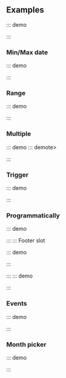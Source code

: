 ## Examples

::: demo
<template>
    <section>
        <o-field grouped group-multiline>
            <o-field>
                <o-select v-model="locale" placeholder="Locale">
                    <option :value="undefined"></option>
                    <option value="de-DE">de-DE</option>
                    <option value="en-CA">en-CA</option>
                    <option value="en-GB">en-GB</option>
                    <option value="en-US">en-US</option>
                    <option value="es-ES">es-ES</option>
                    <option value="es-MX">es-MX</option>
                    <option value="fr-CA">fr-CA</option>
                    <option value="fr-FR">fr-FR</option>
                    <option value="it-IT">it-IT</option>
                    <option value="ja-JP">ja-JP</option>
                    <option value="pt-BR">pt-BR</option>
                    <option value="ru-RU">ru-RU</option>
                </o-select>
            </o-field>
            <o-field>
               <o-switch v-model="showWeekNumber">Show week number</o-switch>
            </o-field>
        </o-field>
        <o-field label="Select a date">
            <o-datepicker
                v-model="selected"
                :show-week-number="showWeekNumber"
                :locale="locale"
                placeholder="Click to select..."
                icon="calendar"
                trap-focus>
            </o-datepicker>
        </o-field>
    </section>
</template>

<script>
    export default {
        data() {
            return {
                selected: new Date(),
                showWeekNumber: false,
                locale: undefined // Browser locale
            }
        }
    }
</script>
:::

### Min/Max date

::: demo
<template>
    <o-field label="Select a date">
        <o-datepicker
            placeholder="Click to select..."
            icon="calendar"
            :min-date="minDate"
            :max-date="maxDate">
        </o-datepicker>
    </o-field>
</template>

<script>
    export default {
        data() {
            const today = new Date()

            return {
                date: new Date(),
                minDate: new Date(today.getFullYear(), today.getMonth(), today.getDate()  - 7),
                maxDate: new Date(today.getFullYear(), today.getMonth(), today.getDate() + 7)
            }
        }
    }
</script>
:::

### Range

::: demo
<template>
    <o-field label="Select a date">
        <o-datepicker
            placeholder="Click to select..."
            icon="calendar"
            v-model="dates"
            range>
        </o-datepicker>
    </o-field>
</template>

<script>
export default {
    data() {
        return {
            dates: []
        }
    }
}
</script>
:::

### Multiple

::: demo
::: demote>
    <o-field label="Select a date">
        <o-datepicker
            placeholder="Click to select..."
            v-model="dates"
            multiple>
        </o-datepicker>
    </o-field>
</template>

<script>
export default {
    data() {
        return {
            dates: []
        }
    }
}
</script>
:::
### Trigger

::: demo
<template>
    <section>
        <o-field label="Select a date" grouped>
            <o-datepicker v-model="selected" :mobile-native="false">
                <template v-slot:trigger>
                    <o-button
                        icon-left="calendar"
                        type="primary" />
                </template>
            </o-datepicker>
            <o-input readonly :value="selectedString" />
        </o-field>
    </section>
</template>

<script>
export default {
    data() {
        return {
            selected: null
        }
    },
    computed: {
        selectedString() {
            return this.selected ? this.selected.toDateString() : ''
        }
    }
}
</script>
:::
### Programmatically

::: demo
<template>
    <section>
        <o-field>
            <o-datepicker
                ref="datepicker"
                expanded
                placeholder="Select a date">
            </o-datepicker>
            <o-button
                @click="$refs.datepicker.toggle()"
                icon-left="calendar"
                type="primary" />
        </o-field>
    </section>
</template>

<script>
export default {
}
</script>
:::
::: Footer slot

::: demo
<template>
    <o-field label="Select a date">
        <o-datepicker v-model="date"
            :first-day-of-week="1"
            placeholder="Click to select...">

            <o-button variant="primary"
                @click="date = new Date()">
                <o-icon icon="calendar"></o-icon>
                <span>Today</span>
            </o-button>

            <o-button variant="danger"
                @click="date = null">
                <o-icon icon="times"></o-icon>
                <span>Clear</span>
            </o-button>
        </o-datepicker>
    </o-field>
</template>

<script>
    export default {
        data() {
            return {
                date: new Date()
            }
        }
    }
</script>
:::

:::
::: demo
<template>
    <o-field label="Select a date">
        <o-datepicker :focused-date="date"
            :first-day-of-week="1"
            placeholder="Click to select...">

            <template slot="header">
                <o-field>
                    <o-autocomplete
                        open-on-focus
                        readonly
                        v-model="month"
                        :data="months"
                        field="name"
                        @select="selectMonth">
                    </o-autocomplete>
                    <o-button disabled>{{ date.getFullYear() }}</o-button>
                </o-field>
            </template>

        </o-datepicker>
    </o-field>
</template>

<script>
    export default {
        data() {
            return {
                date: new Date(),
                month: null,
                months: [
                    { name: 'January', value: 0 },
                    { name:'February', value: 1 },
                    { name:'March', value: 2 },
                    { name:'April', value: 3 },
                    { name:'May', value: 4 },
                    { name:'June', value: 5 },
                    { name:'July', value: 6 },
                    { name:'August', value: 7 },
                    { name:'September', value: 8 },
                    { name:'October', value: 9 },
                    { name:'November', value: 10 },
                    { name:'December', value: 11 }
                ]
            }
        },
        methods: {
            selectMonth(option) {
                if (option) {
                    this.date = new Date(this.date)
                    this.date.setMonth(option.value)
                }
            }
        },
        mounted() {
            this.month = this.months.filter((item) =>
                item.value == this.date.getMonth()
            )[0].name
        }
    }
</script>
:::

### Events
::: demo
<template>
    <span>
        <o-field>
            <o-switch v-model="bars">Bars</o-switch>
        </o-field>
        <o-datepicker
            inline
            v-model="date"
            :events="events"
            :indicators="indicators">
        </o-datepicker>
    </span>
</template>

<script>
    const thisMonth = new Date().getMonth()

    export default {
        computed: {
            indicators() {
                return this.bars ? 'bars' : 'dots'
            }
        },
        data() {
            return {
                date: new Date(2017, thisMonth, 1),
                events: [
                    new Date(2017, thisMonth, 2),
                    new Date(2017, thisMonth, 6),
                    {
                        date: new Date(2017, thisMonth, 6),
                        type: 'info'
                    },
                    {
                        date: new Date(2017, thisMonth, 8),
                        type: 'danger'
                    },
                    {
                        date: new Date(2017, thisMonth, 10),
                        type: 'success'
                    },
                    {
                        date: new Date(2017, thisMonth, 10),
                        type: 'link'
                    },
                    new Date(2017, thisMonth, 12),
                    {
                        date: new Date(2017, thisMonth, 12),
                        type: 'warning'
                    },
                    {
                        date: new Date(2017, thisMonth, 16),
                        type: 'danger'
                    },
                    new Date(2017, thisMonth, 20),
                    {
                        date: new Date(2017, thisMonth, 29),
                        type: 'success'
                    },
                    {
                        date: new Date(2017, thisMonth, 29),
                        type: 'warning'
                    },
                    {
                        date: new Date(2017, thisMonth, 29),
                        type: 'info'
                    }
                ],
                bars: false
            }
        }
    }
</script>
:::

### Month picker

::: demo
<template>
    <o-field label="Select a month">
        <o-datepicker
            placeholder="Click to select..."
            icon="calendar"
            type="month"
            v-model="dates">
        </o-datepicker>
    </o-field>
</template>

<script>
export default {
    data() {
        return {
            dates: undefined
        }
    }
}
</script>
:::
